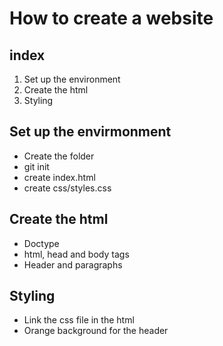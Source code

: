 # How to create a website

## index

1. Set up the environment
1. Create the html
1. Styling

## Set up the envirmonment

- Create the folder
- git init
- create index.html
- create css/styles.css

## Create the html

- Doctype
- html, head and body tags
- Header and paragraphs

## Styling

- Link the css file in the html
- Orange background for the header
